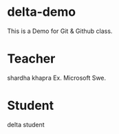 # delta-demo
This is a Demo for Git &amp; Github class.
# Teacher 
shardha khapra Ex. Microsoft  Swe.
# Student
delta student 